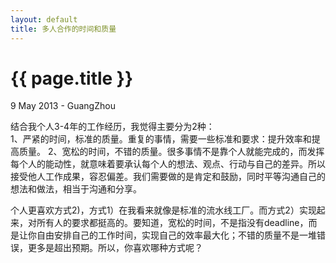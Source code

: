 ```yaml
---
layout: default
title: 多人合作的时间和质量
---
```


 {{ page.title }}
================
<p class="meta">9 May 2013 - GuangZhou</p>



结合我个人3-4年的工作经历，我觉得主要分为2种：  
1、严紧的时间，标准的质量。重复的事情，需要一些标准和要求：提升效率和提高质量。
2、宽松的时间，不错的质量。很多事情不是靠个人就能完成的，而发挥每个人的能动性，就意味着要承认每个人的想法、观点、行动与自己的差异。所以接受他人工作成果，容忍偏差。我们需要做的是肯定和鼓励，同时平等沟通自己的想法和做法，相当于沟通和分享。  
  

个人更喜欢方式2)，方式1）在我看来就像是标准的流水线工厂。而方式2）实现起来，对所有人的要求都挺高的。要知道，宽松的时间，不是指没有deadline，而是让你自由安排自己的工作时间，实现自己的效率最大化；不错的质量不是一堆错误，更多是超出预期。所以，你喜欢哪种方式呢？
